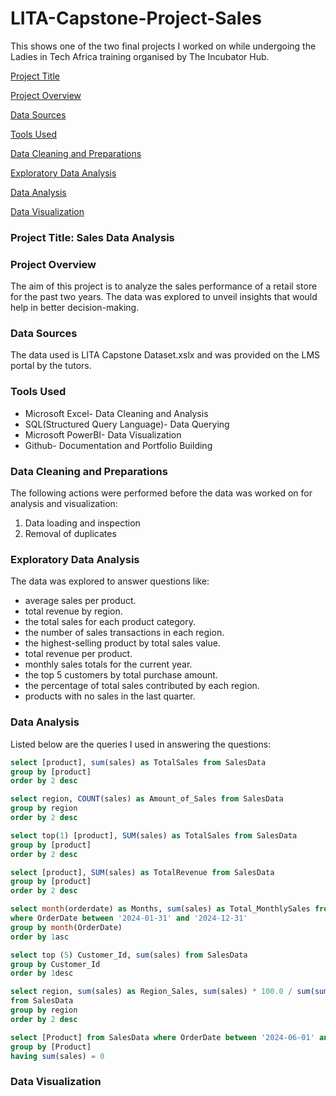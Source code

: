 # LITA-Capstone-Project-Sales
This shows one of the two final projects I worked on while undergoing the Ladies in Tech Africa training organised by The Incubator Hub.

[Project Title](#project-title)

[Project Overview](#project-overview)

[Data Sources](#data-sources)

[Tools Used](#tools-used)

[Data Cleaning and Preparations](#data-cleaning-and-preparations)

[Exploratory Data Analysis](#exploratory-data-analysis)

[Data Analysis](#data-analysis)

[Data Visualization](#data-visualization)

### Project Title: Sales Data Analysis

### Project Overview
The aim of this project is to analyze the sales performance of a retail store for the past two years. The data was explored to unveil insights that would help in better decision-making.

### Data Sources
The data used is LITA Capstone Dataset.xslx and was provided on the LMS portal by the tutors.

### Tools Used
- Microsoft Excel- Data Cleaning and Analysis
- SQL(Structured Query Language)- Data Querying
- Microsoft PowerBI- Data Visualization
- Github- Documentation and Portfolio Building

### Data Cleaning and Preparations
The following actions were performed before the data was worked on for analysis and visualization:
1. Data loading and inspection
2. Removal of duplicates

### Exploratory Data Analysis
The data was explored to answer questions like:
- average sales per product.
- total revenue by region.
- the total sales for each product category.
- the number of sales transactions in each region.
- the highest-selling product by total sales value.
- total revenue per product.
- monthly sales totals for the current year.
- the top 5 customers by total purchase amount.
- the percentage of total sales contributed by each region.
- products with no sales in the last quarter.

### Data Analysis
Listed below are the queries I used in answering the questions:

```SQL
select [product], sum(sales) as TotalSales from SalesData
group by [product] 
order by 2 desc

select region, COUNT(sales) as Amount_of_Sales from SalesData
group by region 
order by 2 desc

select top(1) [product], SUM(sales) as TotalSales from SalesData
group by [product] 
order by 2 desc

select [product], SUM(sales) as TotalRevenue from SalesData
group by [product] 
order by 2 desc

select month(orderdate) as Months, sum(sales) as Total_MonthlySales from SalesData
where OrderDate between '2024-01-31' and '2024-12-31'
group by month(OrderDate)
order by 1asc

select top (5) Customer_Id, sum(sales) from SalesData
group by Customer_Id
order by 1desc

select region, sum(sales) as Region_Sales, sum(sales) * 100.0 / sum(sum(sales)) over () as Percentage
from SalesData
group by region 
order by 2 desc

select [Product] from SalesData where OrderDate between '2024-06-01' and '2024-08-31'
group by [Product]
having sum(sales) = 0
```

### Data Visualization
